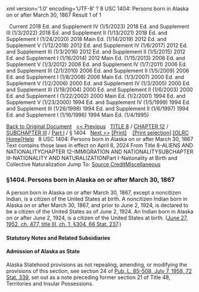 xml version='1.0' encoding='UTF-8' ?
8 USC 1404: Persons born in Alaska on or after March 30, 1867
 Result 1 of 1
 
  
  Current
2018 Ed. and Supplement IV (1/5/2023)
2018 Ed. and Supplement III (1/3/2022)
2018 Ed. and Supplement II (1/13/2021)
2018 Ed. and Supplement I (1/24/2020)
2018 Main Ed. (1/14/2019)
2012 Ed. and Supplement V (1/12/2018)
2012 Ed. and Supplement IV (1/6/2017)
2012 Ed. and Supplement III (1/3/2016)
2012 Ed. and Supplement II (1/5/2015)
2012 Ed. and Supplement I (1/16/2014)
2012 Main Ed. (1/15/2013)
2006 Ed. and Supplement V (1/3/2012)
2006 Ed. and Supplement IV (1/7/2011)
2006 Ed. and Supplement III (2/1/2010)
2006 Ed. and Supplement II (1/5/2009)
2006 Ed. and Supplement I (1/8/2008)
2006 Main Ed. (1/3/2007)
2000 Ed. and Supplement V (1/2/2006)
2000 Ed. and Supplement IV (1/3/2005)
2000 Ed. and Supplement III (1/19/2004)
2000 Ed. and Supplement II (1/6/2003)
2000 Ed. and Supplement I (1/22/2002)
2000 Main Ed. (1/2/2001)
1994 Ed. and Supplement V (1/23/2000)
1994 Ed. and Supplement IV (1/5/1999)
1994 Ed. and Supplement III (1/26/1998)
1994 Ed. and Supplement II (1/6/1997)
1994 Ed. and Supplement I (1/16/1996)
1994 Main Ed. (1/4/1995)
  
 
  
[Back to Original Document](/view.xhtml;jsessionid=7490DC36A9867206D716EC43804EEDD2)
 
[<< Previous](#)
  
 [TITLE 8](/view.xhtml;jsessionid=7490DC36A9867206D716EC43804EEDD2?req=granuleid%3AUSC-prelim-title8&saved=%7CZ3JhbnVsZWlkOlVTQy1wcmVsaW0tdGl0bGU4LXNlY3Rpb24xNDA0%7C%7C%7C0%7Cfalse%7Cprelim&edition=prelim) / [CHAPTER 12](/view.xhtml;jsessionid=7490DC36A9867206D716EC43804EEDD2?req=granuleid%3AUSC-prelim-title8-chapter12&saved=%7CZ3JhbnVsZWlkOlVTQy1wcmVsaW0tdGl0bGU4LXNlY3Rpb24xNDA0%7C%7C%7C0%7Cfalse%7Cprelim&edition=prelim) / [SUBCHAPTER III](/view.xhtml;jsessionid=7490DC36A9867206D716EC43804EEDD2?req=granuleid%3AUSC-prelim-title8-chapter12-subchapter3&saved=%7CZ3JhbnVsZWlkOlVTQy1wcmVsaW0tdGl0bGU4LXNlY3Rpb24xNDA0%7C%7C%7C0%7Cfalse%7Cprelim&edition=prelim) / [Part I](/view.xhtml;jsessionid=7490DC36A9867206D716EC43804EEDD2?req=granuleid%3AUSC-prelim-title8-chapter12-subchapter3-part1&saved=%7CZ3JhbnVsZWlkOlVTQy1wcmVsaW0tdGl0bGU4LXNlY3Rpb24xNDA0%7C%7C%7C0%7Cfalse%7Cprelim&edition=prelim) / § 1404
  
 [Next >>](#)
[[Print]](#)
   
 [[Print selection]](#)
[[OLRC Home]](/browse.xhtml;jsessionid=7490DC36A9867206D716EC43804EEDD2)[Help](/navHelp.xhtml;jsessionid=7490DC36A9867206D716EC43804EEDD2)
 
8 USC 1404: Persons born in Alaska on or after March 30, 1867
Text contains those laws in effect on April 6, 2024
From Title 8-ALIENS AND NATIONALITYCHAPTER 12-IMMIGRATION AND NATIONALITYSUBCHAPTER III-NATIONALITY AND NATURALIZATIONPart I-Nationality at Birth and Collective Naturalization
Jump To: [Source Credit](#sourcecredit)[Miscellaneous](#miscellaneous-note)
### §1404. Persons born in Alaska on or after March 30, 1867
A person born in Alaska on or after March 30, 1867, except a noncitizen Indian, is a citizen of the United States at birth. A noncitizen Indian born in Alaska on or after March 30, 1867, and prior to June 2, 1924, is declared to be a citizen of the United States as of June 2, 1924. An Indian born in Alaska on or after June 2, 1924, is a citizen of the United States at birth.
([June 27, 1952, ch. 477, title III, ch. 1, §304, 66 Stat. 237](/statviewer.htm?volume=66&page=237).)
  
#### **Statutory Notes and Related Subsidiaries**
#### Admission of Alaska as State
Alaska Statehood provisions as not repealing, amending, or modifying the provisions of this section, see section 24 of [Pub. L. 85–508, July 7, 1958, 72 Stat. 339](/statviewer.htm?volume=72&page=339), set out as a note preceding former section 21 of Title 48, Territories and Insular Possessions.
